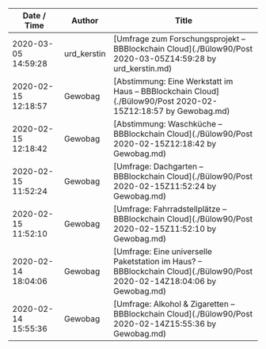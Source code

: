 | Date / Time | Author | Title |
|-------------|--------|-------|
| 2020-03-05 14:59:28 | urd_kerstin | [Umfrage zum Forschungsprojekt &#8211; BBBlockchain Cloud](./Bülow90/Post 2020-03-05Z14:59:28 by urd_kerstin.md) |
| 2020-02-15 12:18:57 | Gewobag | [Abstimmung: Eine Werkstatt im Haus &#8211; BBBlockchain Cloud](./Bülow90/Post 2020-02-15Z12:18:57 by Gewobag.md) |
| 2020-02-15 12:18:42 | Gewobag | [Abstimmung: Waschküche &#8211; BBBlockchain Cloud](./Bülow90/Post 2020-02-15Z12:18:42 by Gewobag.md) |
| 2020-02-15 11:52:24 | Gewobag | [Umfrage: Dachgarten &#8211; BBBlockchain Cloud](./Bülow90/Post 2020-02-15Z11:52:24 by Gewobag.md) |
| 2020-02-15 11:52:10 | Gewobag | [Umfrage: Fahrradstellplätze &#8211; BBBlockchain Cloud](./Bülow90/Post 2020-02-15Z11:52:10 by Gewobag.md) |
| 2020-02-14 18:04:06 | Gewobag | [Umfrage: Eine universelle Paketstation im Haus? &#8211; BBBlockchain Cloud](./Bülow90/Post 2020-02-14Z18:04:06 by Gewobag.md) |
| 2020-02-14 15:55:36 | Gewobag | [Umfrage: Alkohol &#038; Zigaretten &#8211; BBBlockchain Cloud](./Bülow90/Post 2020-02-14Z15:55:36 by Gewobag.md) |